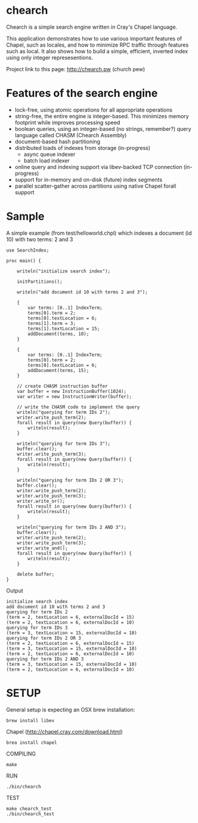 # chearch

Chearch is a simple search engine written in Cray's Chapel language.

This application demonstrates how to use various important features of Chapel,
such as locales, and how to minimize RPC traffic through features such as local. 
It also shows how to build a simple, efficient, inverted index using only integer represesentions.

Project link to this page: http://chearch.pw (church pew)

Features of the search engine
=============================

* lock-free, using atomic operations for all appropriate operations
* string-free, the entire engine is integer-based.  This minimizes memory footprint while improves processing speed
* boolean queries, using an integer-based (no strings, remember?) query language called CHASM (Chearch Assembly)
* document-based hash partitioning
* distributed loads of indexes from storage (in-progress)
	* async queue indexer
	* batch load indexer
* online query and indexing support via libev-backed TCP connection (in-progress)
* support for in-memory and on-disk (future) index segments
* parallel scatter-gather across partitions using native Chapel forall support

Sample
============

A simple example (from test/helloworld.chpl) which indexes a document (id 10) with two terms: 2 and 3

    use SearchIndex;

    proc main() {

        writeln("initialize search index");

        initPartitions();

        writeln("add document id 10 with terms 2 and 3");

        {
            var terms: [0..1] IndexTerm;
            terms[0].term = 2;
            terms[0].textLocation = 6;
            terms[1].term = 3;
            terms[1].textLocation = 15;
            addDocument(terms, 10);
        }

        {
            var terms: [0..1] IndexTerm;
            terms[0].term = 2;
            terms[0].textLocation = 6;
            addDocument(terms, 15);
        }

        // create CHASM instruction buffer
        var buffer = new InstructionBuffer(1024);
        var writer = new InstructionWriter(buffer);

        // write the CHASM code to implement the query
        writeln("querying for term IDs 2");
        writer.write_push_term(2);
        forall result in query(new Query(buffer)) {
            writeln(result);
        }

        writeln("querying for term IDs 3");
        buffer.clear();
        writer.write_push_term(3);
        forall result in query(new Query(buffer)) {
            writeln(result);
        }

        writeln("querying for term IDs 2 OR 3");
        buffer.clear();
        writer.write_push_term(2);
        writer.write_push_term(3);
        writer.write_or();
        forall result in query(new Query(buffer)) {
            writeln(result);
        }

        writeln("querying for term IDs 2 AND 3");
        buffer.clear();
        writer.write_push_term(2);
        writer.write_push_term(3);
        writer.write_and();
        forall result in query(new Query(buffer)) {
            writeln(result);
        }

        delete buffer;
    }


Output

    initialize search index
    add document id 10 with terms 2 and 3
    querying for term IDs 2
    (term = 2, textLocation = 6, externalDocId = 15)
    (term = 2, textLocation = 6, externalDocId = 10)
    querying for term IDs 3
    (term = 3, textLocation = 15, externalDocId = 10)
    querying for term IDs 2 OR 3
    (term = 2, textLocation = 6, externalDocId = 15)
    (term = 3, textLocation = 15, externalDocId = 10)
    (term = 2, textLocation = 6, externalDocId = 10)
    querying for term IDs 2 AND 3
    (term = 3, textLocation = 15, externalDocId = 10)
    (term = 2, textLocation = 6, externalDocId = 10)

SETUP
=====

General setup is expecting an OSX brew installation:

    brew install libev
    
Chapel (http://chapel.cray.com/download.html)

	brea install chapel

COMPILING

    make

RUN

    ./bin/chearch

TEST

    make chearch_test
    ./bin/chearch_test
